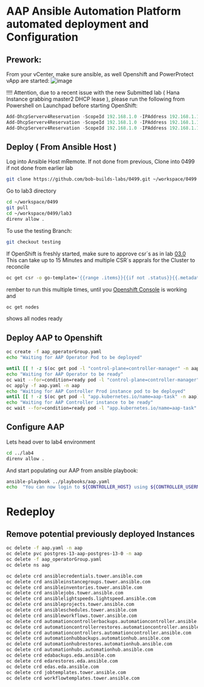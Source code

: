 # AAP Ansible Automation Platform automated deployment and Configuration



## Prework: 

From your vCenter, make sure ansible, as well Openshift and PowerProtect vApp are started:
![image](https://github.com/user-attachments/assets/355f1d9f-3b8b-44a4-abf6-51a239bfbd4c)

!!!! Attention, due to a recent issue with the new Submitted lab ( Hana Instance grabbing master2 DHCP lease ), please run the following from Powershell on Launchpad before starting OpenShift:  

```Powershell
Add-DhcpServerv4Reservation -ScopeId 192.168.1.0 -IPAddress 192.168.1.108 -ClientId "005056a3bbad" -Name "openshift-72g6c-master-0.demo.local" -Description "openshift-72g6c-master-0.demo.local"
Add-DhcpServerv4Reservation -ScopeId 192.168.1.0 -IPAddress 192.168.1.111 -ClientId "005056a32d4e" -Name "openshift-72g6c-master-1.demo.local" -Description "openshift-72g6c-master-1.demo.local"
Add-DhcpServerv4Reservation -ScopeId 192.168.1.0 -IPAddress 192.168.1.104 -ClientId "005056a3729e" -Name "openshift-72g6c-master-2.demo.local" -Description
```

## Deploy ( From Ansible Host )
Log into Ansible Host mRemote. If not done from previous,
Clone into 0499 if not done from earlier lab
```bash
git clone https://github.com/bob-builds-labs/0499.git ~/workspace/0499
```

Go to lab3 directory

```bash
cd ~/workspace/0499
git pull
cd ~/workspace/0499/lab3
direnv allow .
```
To use the testing Branch:

```bash
git checkout testing
```


If OpenShift is freshly started, make sure to approve  csr´s as in lab  [03.0](https://github.com/bob-builds-labs/bob-builds-labs.github.io/blob/main/docs/03.0_prepare_openshift_lab.md)
This can take up to 15 Minutes and multiple CSR´s apprals for the Cluster to reconcile
```bash
oc get csr -o go-template='{{range .items}}{{if not .status}}{{.metadata.name}}{{"\n"}}{{end}}{{end}}' | xargs oc adm certificate approve
```

rember to run this multiple times, until you [Openshift Console](https://console-openshift-console.apps.openshift.demo.local) is working and 
```bash
oc get nodes
```
shows all nodes ready


## Deploy AAP to Openshift

```bash
oc create -f aap_operatorGroup.yaml
echo "Waiting for AAP Operator Pod to be deployed"

until [[ ! -z $(oc get pod -l "control-plane=controller-manager" -n aap) ]]; do echo "Sleeping 5 seconds";sleep 5; done
echo "Waiting for AAP Operator to be ready"
oc wait --for=condition=ready pod -l "control-plane=controller-manager" -n aap --timeout 600s
oc apply -f aap.yaml -n aap
echo "Waiting for AAP Controller Prod instance pod to be deployed"
until [[ ! -z $(oc get pod -l "app.kubernetes.io/name=aap-task" -n aap) ]]; do echo "Sleeping 5 seconds";sleep 5; done
echo "Waiting for AAP Controller instance to be ready"
oc wait --for=condition=ready pod -l "app.kubernetes.io/name=aap-task" -n aap --timeout 600s
```

## Configure AAP

Lets head over to lab4 environment

```bash
cd ../lab4
direnv allow .
```

And start populating our AAP from ansible playbook:  

```bash
ansible-playbook ../playbooks/aap.yaml 
echo  "You can now login to ${CONTROLLER_HOST} using ${CONTROLLER_USERNAME} with password ${CONTROLLER_PASSWORD}"
```


# Redeploy
## Remove potential previously deployed Instances

```bash
oc delete -f aap.yaml -n aap
oc delete pvc postgres-13-aap-postgres-13-0 -n aap
oc delete -f aap_operatorGroup.yaml
oc delete ns aap

oc delete crd ansiblecredentials.tower.ansible.com
oc delete crd ansibleinstancegroups.tower.ansible.com
oc delete crd ansibleinventories.tower.ansible.com
oc delete crd ansiblejobs.tower.ansible.com
oc delete crd ansiblelightspeeds.lightspeed.ansible.com
oc delete crd ansibleprojects.tower.ansible.com
oc delete crd ansibleschedules.tower.ansible.com
oc delete crd ansibleworkflows.tower.ansible.com
oc delete crd automationcontrollerbackups.automationcontroller.ansible.com
oc delete crd automationcontrollerrestores.automationcontroller.ansible.com
oc delete crd automationcontrollers.automationcontroller.ansible.com
oc delete crd automationhubbackups.automationhub.ansible.com
oc delete crd automationhubrestores.automationhub.ansible.com
oc delete crd automationhubs.automationhub.ansible.com
oc delete crd edabackups.eda.ansible.com
oc delete crd edarestores.eda.ansible.com
oc delete crd edas.eda.ansible.com 
oc delete crd jobtemplates.tower.ansible.com
oc delete crd workflowtemplates.tower.ansible.com 
```



